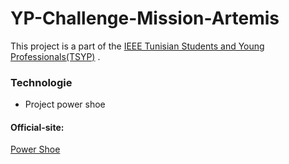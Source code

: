 # YP-Challenge-Mission-Artemis
This project is a part of the [IEEE Tunisian Students and Young Professionals(TSYP)](https://tsyp.ieee.tn/) . 

### Technologie
* Project power shoe

#### Official-site:

[Power Shoe](https://ieeexplore.ieee.org/abstract/document/7343993)